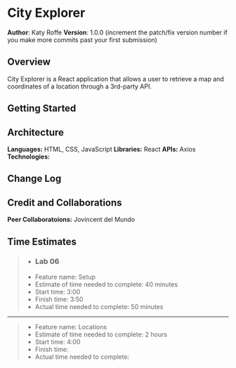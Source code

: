 # City Explorer

**Author**: Katy Roffe
**Version**: 1.0.0 (increment the patch/fix version number if you make more commits past your first submission)

## Overview
City Explorer is a React application that allows a user to retrieve a map and coordinates of a location through a 3rd-party API. 

## Getting Started
<!-- What are the steps that a user must take in order to build this app on their own machine and get it running? -->

## Architecture

**Languages:** HTML, CSS, JavaScript
**Libraries:** React
**APIs:** Axios
**Technologies:**  

## Change Log
<!-- Use this area to document the iterative changes made to your application as each feature is successfully implemented. Use time stamps. Here's an example:

01-01-2001 4:59pm - Application now has a fully-functional express server, with a GET route for the location resource. -->

## Credit and Collaborations
**Peer Collaboratoions:** Jovincent del Mundo

## Time Estimates

>- ### Lab 06
>- Feature name: Setup
>- Estimate of time needed to complete: 40 minutes
>- Start time: 3:00
>- Finish time: 3:50
>- Actual time needed to complete: 50 minutes
---
>- Feature name: Locations
>- Estimate of time needed to complete: 2 hours
>- Start time: 4:00
>- Finish time: 
>- Actual time needed to complete: 